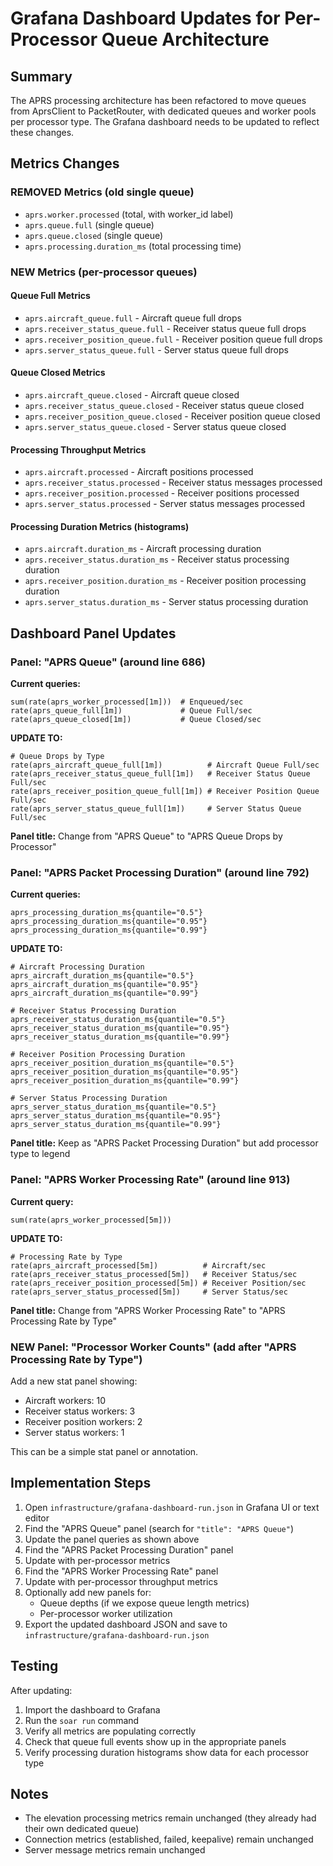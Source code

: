 # Grafana Dashboard Updates for Per-Processor Queue Architecture

## Summary
The APRS processing architecture has been refactored to move queues from AprsClient to PacketRouter, with dedicated queues and worker pools per processor type. The Grafana dashboard needs to be updated to reflect these changes.

## Metrics Changes

### REMOVED Metrics (old single queue)
- `aprs.worker.processed` (total, with worker_id label)
- `aprs.queue.full` (single queue)
- `aprs.queue.closed` (single queue)
- `aprs.processing.duration_ms` (total processing time)

### NEW Metrics (per-processor queues)

#### Queue Full Metrics
- `aprs.aircraft_queue.full` - Aircraft queue full drops
- `aprs.receiver_status_queue.full` - Receiver status queue full drops
- `aprs.receiver_position_queue.full` - Receiver position queue full drops
- `aprs.server_status_queue.full` - Server status queue full drops

#### Queue Closed Metrics
- `aprs.aircraft_queue.closed` - Aircraft queue closed
- `aprs.receiver_status_queue.closed` - Receiver status queue closed
- `aprs.receiver_position_queue.closed` - Receiver position queue closed
- `aprs.server_status_queue.closed` - Server status queue closed

#### Processing Throughput Metrics
- `aprs.aircraft.processed` - Aircraft positions processed
- `aprs.receiver_status.processed` - Receiver status messages processed
- `aprs.receiver_position.processed` - Receiver positions processed
- `aprs.server_status.processed` - Server status messages processed

#### Processing Duration Metrics (histograms)
- `aprs.aircraft.duration_ms` - Aircraft processing duration
- `aprs.receiver_status.duration_ms` - Receiver status processing duration
- `aprs.receiver_position.duration_ms` - Receiver position processing duration
- `aprs.server_status.duration_ms` - Server status processing duration

## Dashboard Panel Updates

### Panel: "APRS Queue" (around line 686)
**Current queries:**
```promql
sum(rate(aprs_worker_processed[1m]))  # Enqueued/sec
rate(aprs_queue_full[1m])             # Queue Full/sec
rate(aprs_queue_closed[1m])           # Queue Closed/sec
```

**UPDATE TO:**
```promql
# Queue Drops by Type
rate(aprs_aircraft_queue_full[1m])          # Aircraft Queue Full/sec
rate(aprs_receiver_status_queue_full[1m])   # Receiver Status Queue Full/sec
rate(aprs_receiver_position_queue_full[1m]) # Receiver Position Queue Full/sec
rate(aprs_server_status_queue_full[1m])     # Server Status Queue Full/sec
```

**Panel title:** Change from "APRS Queue" to "APRS Queue Drops by Processor"

### Panel: "APRS Packet Processing Duration" (around line 792)
**Current queries:**
```promql
aprs_processing_duration_ms{quantile="0.5"}
aprs_processing_duration_ms{quantile="0.95"}
aprs_processing_duration_ms{quantile="0.99"}
```

**UPDATE TO:**
```promql
# Aircraft Processing Duration
aprs_aircraft_duration_ms{quantile="0.5"}
aprs_aircraft_duration_ms{quantile="0.95"}
aprs_aircraft_duration_ms{quantile="0.99"}

# Receiver Status Processing Duration
aprs_receiver_status_duration_ms{quantile="0.5"}
aprs_receiver_status_duration_ms{quantile="0.95"}
aprs_receiver_status_duration_ms{quantile="0.99"}

# Receiver Position Processing Duration
aprs_receiver_position_duration_ms{quantile="0.5"}
aprs_receiver_position_duration_ms{quantile="0.95"}
aprs_receiver_position_duration_ms{quantile="0.99"}

# Server Status Processing Duration
aprs_server_status_duration_ms{quantile="0.5"}
aprs_server_status_duration_ms{quantile="0.95"}
aprs_server_status_duration_ms{quantile="0.99"}
```

**Panel title:** Keep as "APRS Packet Processing Duration" but add processor type to legend

### Panel: "APRS Worker Processing Rate" (around line 913)
**Current query:**
```promql
sum(rate(aprs_worker_processed[5m]))
```

**UPDATE TO:**
```promql
# Processing Rate by Type
rate(aprs_aircraft_processed[5m])          # Aircraft/sec
rate(aprs_receiver_status_processed[5m])   # Receiver Status/sec
rate(aprs_receiver_position_processed[5m]) # Receiver Position/sec
rate(aprs_server_status_processed[5m])     # Server Status/sec
```

**Panel title:** Change from "APRS Worker Processing Rate" to "APRS Processing Rate by Type"

### NEW Panel: "Processor Worker Counts" (add after "APRS Processing Rate by Type")
Add a new stat panel showing:
- Aircraft workers: 10
- Receiver status workers: 3
- Receiver position workers: 2
- Server status workers: 1

This can be a simple stat panel or annotation.

## Implementation Steps

1. Open `infrastructure/grafana-dashboard-run.json` in Grafana UI or text editor
2. Find the "APRS Queue" panel (search for `"title": "APRS Queue"`)
3. Update the panel queries as shown above
4. Find the "APRS Packet Processing Duration" panel
5. Update with per-processor metrics
6. Find the "APRS Worker Processing Rate" panel
7. Update with per-processor throughput metrics
8. Optionally add new panels for:
   - Queue depths (if we expose queue length metrics)
   - Per-processor worker utilization
9. Export the updated dashboard JSON and save to `infrastructure/grafana-dashboard-run.json`

## Testing

After updating:
1. Import the dashboard to Grafana
2. Run the `soar run` command
3. Verify all metrics are populating correctly
4. Check that queue full events show up in the appropriate panels
5. Verify processing duration histograms show data for each processor type

## Notes

- The elevation processing metrics remain unchanged (they already had their own dedicated queue)
- Connection metrics (established, failed, keepalive) remain unchanged
- Server message metrics remain unchanged
